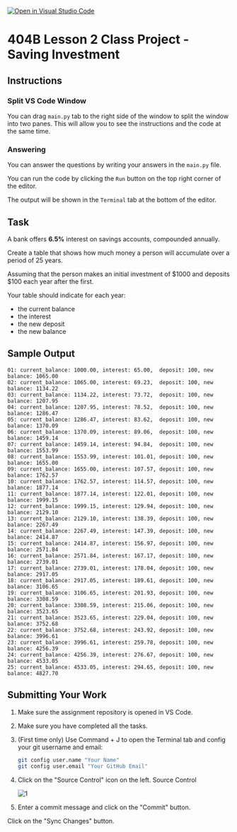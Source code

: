 [![Open in Visual Studio Code](https://classroom.github.com/assets/open-in-vscode-718a45dd9cf7e7f842a935f5ebbe5719a5e09af4491e668f4dbf3b35d5cca122.svg)](https://classroom.github.com/online_ide?assignment_repo_id=13575745&assignment_repo_type=AssignmentRepo)
# 404B Lesson 2 Class Project - Saving Investment

## Instructions

### Split VS Code Window

You can drag `main.py` tab to the right side of the window to split the window into two panes. This will allow you to see the instructions and the code at the same time.

### Answering

You can answer the questions by writing your answers in the `main.py` file.

You can run the code by clicking the `Run` button on the top right corner of the editor.

The output will be shown in the `Terminal` tab at the bottom of the editor.

## Task

A bank offers **6.5%** interest on savings accounts, compounded annually.

Create a table that shows how much money a person will accumulate over a period of 25 years.

Assuming that the person makes an initial investment of \$1000 and deposits \$100 each year after the first.

Your table should indicate for each year:

- the current balance
- the interest
- the new deposit
- the new balance

## Sample Output

    01: current_balance: 1000.00, interest: 65.00,  deposit: 100, new balance: 1065.00
    02: current_balance: 1065.00, interest: 69.23,  deposit: 100, new balance: 1134.22
    03: current_balance: 1134.22, interest: 73.72,  deposit: 100, new balance: 1207.95
    04: current_balance: 1207.95, interest: 78.52,  deposit: 100, new balance: 1286.47
    05: current_balance: 1286.47, interest: 83.62,  deposit: 100, new balance: 1370.09
    06: current_balance: 1370.09, interest: 89.06,  deposit: 100, new balance: 1459.14
    07: current_balance: 1459.14, interest: 94.84,  deposit: 100, new balance: 1553.99
    08: current_balance: 1553.99, interest: 101.01, deposit: 100, new balance: 1655.00
    09: current_balance: 1655.00, interest: 107.57, deposit: 100, new balance: 1762.57
    10: current_balance: 1762.57, interest: 114.57, deposit: 100, new balance: 1877.14
    11: current_balance: 1877.14, interest: 122.01, deposit: 100, new balance: 1999.15
    12: current_balance: 1999.15, interest: 129.94, deposit: 100, new balance: 2129.10
    13: current_balance: 2129.10, interest: 138.39, deposit: 100, new balance: 2267.49
    14: current_balance: 2267.49, interest: 147.39, deposit: 100, new balance: 2414.87
    15: current_balance: 2414.87, interest: 156.97, deposit: 100, new balance: 2571.84
    16: current_balance: 2571.84, interest: 167.17, deposit: 100, new balance: 2739.01
    17: current_balance: 2739.01, interest: 178.04, deposit: 100, new balance: 2917.05
    18: current_balance: 2917.05, interest: 189.61, deposit: 100, new balance: 3106.65
    19: current_balance: 3106.65, interest: 201.93, deposit: 100, new balance: 3308.59
    20: current_balance: 3308.59, interest: 215.06, deposit: 100, new balance: 3523.65
    21: current_balance: 3523.65, interest: 229.04, deposit: 100, new balance: 3752.68
    22: current_balance: 3752.68, interest: 243.92, deposit: 100, new balance: 3996.61
    23: current_balance: 3996.61, interest: 259.78, deposit: 100, new balance: 4256.39
    24: current_balance: 4256.39, interest: 276.67, deposit: 100, new balance: 4533.05
    25: current_balance: 4533.05, interest: 294.65, deposit: 100, new balance: 4827.70


## Submitting Your Work

1. Make sure the assignment repository is opened in VS Code.

2. Make sure you have completed all the tasks.

3. (First time only)
Use Command + J to open the Terminal tab and config your git username and email:
    ```bash
    git config user.name "Your Name"
    git config user.email "Your GitHub Email"
    ```

4. Click on the "Source Control" icon on the left. Source Control

    ![1](https://github.com/BlueinnoClassroom/404B-L2.1-Template/assets/155412668/2c31026e-c14d-484f-bb9e-dc87189a0216)

5. Enter a commit message and click on the "Commit" button.

Click on the "Sync Changes" button.
